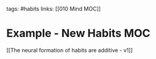 tags: #habits 
links: [[010 Mind MOC]]

# Example - New Habits MOC
[[The neural formation of habits are additive - v1]]